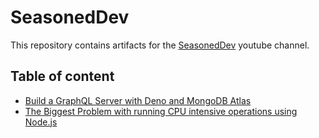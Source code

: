 # SeasonedDev

This repository contains artifacts for the [SeasonedDev](https://www.youtube.com/channel/UCz6AZvABoICHPpi43y-Hd5g) youtube channel.

## Table of content

* [Build a GraphQL Server with Deno and MongoDB Atlas](/typescript/deno/graphql/01)
* [The Biggest Problem with running CPU intensive operations using Node.js](/javascript/node.js/single-threaded-event-loop)